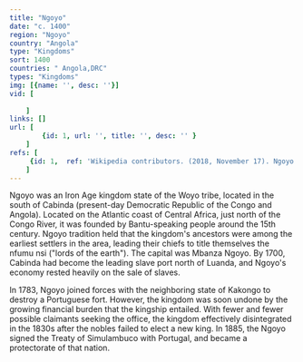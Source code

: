 ```yaml
---
title: "Ngoyo"
date: "c. 1400"
region: "Ngoyo"
country: "Angola" 
type: "Kingdoms"
sort: 1400
countries: " Angola,DRC"
types: "Kingdoms"
img: [{name: '', desc: ''}]
vid: [
        
    ]
links: []
url: [
        {id: 1, url: '', title: '', desc: '' }
    ]
refs: [
     {id: 1,  ref: 'Wikipedia contributors. (2018, November 17). Ngoyo. In Wikipedia, The Free Encyclopedia. Retrieved 19:58, February 3, 2019, from ', url: 'https://en.wikipedia.org/w/index.php?title=Ngoyo&oldid=869210929'}
    ]
---
```

Ngoyo was an Iron Age kingdom state of the Woyo tribe, located in the south of Cabinda (present-day Democratic Republic of the Congo and Angola). Located on the Atlantic coast of Central Africa, just north of the Congo River, it was founded by Bantu-speaking people around the 15th century. Ngoyo tradition held that the kingdom's ancestors were among the earliest settlers in the area, leading their chiefs to title themselves the nfumu nsi ("lords of the earth"). The capital was Mbanza Ngoyo. By 1700, Cabinda had become the leading slave port north of Luanda, and Ngoyo's economy rested heavily on the sale of slaves.

In 1783, Ngoyo joined forces with the neighboring state of Kakongo to destroy a Portuguese fort. However, the kingdom was soon undone by the growing financial burden that the kingship entailed. With fewer and fewer possible claimants seeking the office, the kingdom effectively disintegrated in the 1830s after the nobles failed to elect a new king. In 1885, the Ngoyo signed the Treaty of Simulambuco with Portugal, and became a protectorate of that nation.

